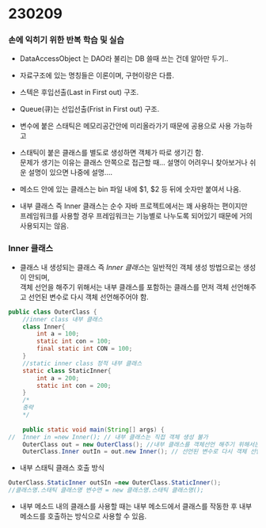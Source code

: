 # 230209
### 손에 익히기 위한 반복 학습 및 실습
- DataAccessObject 는 DAO라 불리는 DB 쓸때 쓰는 건데 알아만 두기..
- 자료구조에 있는 명칭들은 이론이며, 구현이랑은 다름.
- 스텍은 후입선출(Last in First out) 구조.
- Queue(큐)는 선입선출(Frist in First out) 구조.

- 변수에 붙은 스태틱은 메모리공간안에 미리올라가기 때문에 공용으로 사용 가능하고
- 스태틱이 붙은 클래스를 별도로 생성하면 객체가 따로 생기긴 함.
<br/>문제가 생기는 이유는 클래스 안쪽으로 접근할 때... 설명이 어려우니 찾아보거나 쉬운 설명이 있으면 나중에 설명....

- 메소드 안에 있는 클래스는 bin 파일 내에 $1, $2 등 뒤에 숫자만 붙여서 나옴.
- 내부 클래스 즉 Inner 클래스는 순수 자바 프로젝트에서는 꽤 사용하는 편이지만
<br/>프레임워크를 사용할 경우 프레임워크는 기능별로 나누도록 되어있기 때문에 거의 사용되지는 않음.


### Inner 클래스
- 클래스 내 생성되는 클래스 즉 *Inner 클래스*는 일반적인 객체 생성 방법으로는 생성이 안되며, 
<br/>객체 선언을 해주기 위해서는 내부 클래스를 포함하는 클래스를 먼저 객체 선언해주고 선언된 변수로 다시 객체 선언해주어야 함.

```java
public class OuterClass {
	//inner class 내부 클래스
	class Inner{
		int a = 100;
		static int con = 100;
		final static int CON = 100;
	}
	//static inner class 정적 내부 클래스
	static class StaticInner{
		int a = 200;
		static int con = 200;
	}
    /*
    중략
    */
    
    public static void main(String[] args) {
//	Inner in =new Inner(); // 내부 클래스는 직접 객체 생성 불가
	OuterClass out = new OuterClass(); //내부 클래스를 객체선언 해주기 위해서는 내부클래스를 가지고 있는 클래스를 먼저 객체 선언해주고
	OuterClass.Inner outIn = out.new Inner(); // 선언된 변수로 다시 객체 선언해주어야 함.
```
- 내부 스태틱 클래스 호출 방식
```java
OuterClass.StaticInner outSIn =new OuterClass.StaticInner();
//클래스명.스태틱 클래스명 변수면 = new 클래스명.스태틱 클래스명();
```
- 내부 메소드 내의 클래스를 사용할 때는 내부 메소드에서 클래스를 작동한 후 내부 메소드를 호출하는 방식으로 사용할 수 있음.